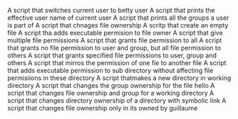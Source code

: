 A script that switches current user to betty user
A script that prints the effective user name of current user
A script that prints all the groups a user is part of
A script that chnages file ownership
A scritp that create an empty file
A script tha adds executable permision to file owner
A script that give multiple file permissions
A script that grants file permission to all
A script that grants no file permission to user and group, but all file permission to others
A script that grants specified file permissions to user, group and others
A script that mirros the permission of one fie to another file
A script that adds executable permission to sub directory without affecting file permisiions in these directory
A script thatmakes a new directory in working directory
A script that changes the group ownership for the file hello
A script that changes file ownership and group for a working directory
A script that changes directory ownership of a directory with symbolic link
A script that changes file ownership only in its owned by guillaume
